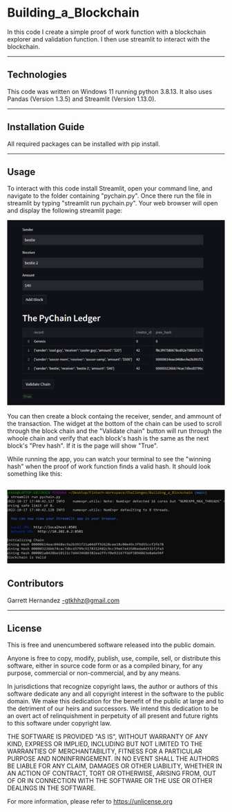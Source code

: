 # Building_a_Blockchain

In this code I create a simple proof of work function with a blockchain explorer and validation function. I then use streamlit to interact with the blockchain.

---

## Technologies

This code was written on Windows 11 running python 3.8.13. It also uses Pandas (Version 1.3.5) and Streamlit (Version 1.13.0).

---

## Installation Guide

All required packages can be installed with pip install.

---

## Usage

To interact with this code install Streamlit, open your command line, and navigate to the folder containing "pychain.py". Once there run the file in streamlit by typing "streamlit run pychain.py". Your web browser will open and display the following streamlit page:

![streamlit_screenshot.](images/streamlit_screenshot.png)


You can then create a block containg the receiver, sender, and ammount of the transaction. The widget at the bottom of the chain can be used to scroll through the block chain and the "Validate chain" button will run through the whoole chain and verify that each block's hash is the same as the next block's "Prev hash". If it is the page will show "True".

While running the app, you can watch your terminal to see the "winning hash" when the proof of work function finds a valid hash. It should look something like this:

![command_line_screenshot.](images/command_line_screenshot.png)
---

## Contributors

Garrett Hernandez -gtkhhz@gmail.com

---

## License

This is free and unencumbered software released into the public domain.

Anyone is free to copy, modify, publish, use, compile, sell, or
distribute this software, either in source code form or as a compiled
binary, for any purpose, commercial or non-commercial, and by any
means.

In jurisdictions that recognize copyright laws, the author or authors
of this software dedicate any and all copyright interest in the
software to the public domain. We make this dedication for the benefit
of the public at large and to the detriment of our heirs and
successors. We intend this dedication to be an overt act of
relinquishment in perpetuity of all present and future rights to this
software under copyright law.

THE SOFTWARE IS PROVIDED "AS IS", WITHOUT WARRANTY OF ANY KIND,
EXPRESS OR IMPLIED, INCLUDING BUT NOT LIMITED TO THE WARRANTIES OF
MERCHANTABILITY, FITNESS FOR A PARTICULAR PURPOSE AND NONINFRINGEMENT.
IN NO EVENT SHALL THE AUTHORS BE LIABLE FOR ANY CLAIM, DAMAGES OR
OTHER LIABILITY, WHETHER IN AN ACTION OF CONTRACT, TORT OR OTHERWISE,
ARISING FROM, OUT OF OR IN CONNECTION WITH THE SOFTWARE OR THE USE OR
OTHER DEALINGS IN THE SOFTWARE.

For more information, please refer to <https://unlicense.org>